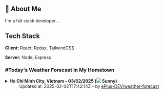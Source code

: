 ## 🚀 About Me
I'm a full stack developer...


## Tech Stack

**Client:** React, Redux, TailwindCSS

**Server:** Node, Express

### #Today's Weather Forecast in My Hometown



<details>
    <summary><b>Ho Chi Minh City, Vietnam - 03/02/2025 (<img src="https://cdn.weatherapi.com/weather/64x64/day/113.png" /> Sunny)</b>
    </summary>

    
<table>
    <tr>
        <th>Hour</th>
        <td>00:00</td><td>01:00</td><td>02:00</td><td>03:00</td><td>04:00</td><td>05:00</td><td>06:00</td><td>07:00</td><td>08:00</td><td>09:00</td><td>10:00</td><td>11:00</td><td>12:00</td><td>13:00</td><td>14:00</td><td>15:00</td><td>16:00</td><td>17:00</td><td>18:00</td><td>19:00</td><td>20:00</td><td>21:00</td><td>22:00</td><td>23:00</td>
    </tr>
    <tr>
        <th>Weather</th>
        <td><img src="https://cdn.weatherapi.com/weather/64x64/night/113.png"></img></td><td><img src="https://cdn.weatherapi.com/weather/64x64/night/113.png"></img></td><td><img src="https://cdn.weatherapi.com/weather/64x64/night/113.png"></img></td><td><img src="https://cdn.weatherapi.com/weather/64x64/night/113.png"></img></td><td><img src="https://cdn.weatherapi.com/weather/64x64/night/113.png"></img></td><td><img src="https://cdn.weatherapi.com/weather/64x64/night/113.png"></img></td><td><img src="https://cdn.weatherapi.com/weather/64x64/night/113.png"></img></td><td><img src="https://cdn.weatherapi.com/weather/64x64/day/113.png"></img></td><td><img src="https://cdn.weatherapi.com/weather/64x64/day/113.png"></img></td><td><img src="https://cdn.weatherapi.com/weather/64x64/day/113.png"></img></td><td><img src="https://cdn.weatherapi.com/weather/64x64/day/113.png"></img></td><td><img src="https://cdn.weatherapi.com/weather/64x64/day/113.png"></img></td><td><img src="https://cdn.weatherapi.com/weather/64x64/day/113.png"></img></td><td><img src="https://cdn.weatherapi.com/weather/64x64/day/113.png"></img></td><td><img src="https://cdn.weatherapi.com/weather/64x64/day/113.png"></img></td><td><img src="https://cdn.weatherapi.com/weather/64x64/day/113.png"></img></td><td><img src="https://cdn.weatherapi.com/weather/64x64/day/113.png"></img></td><td><img src="https://cdn.weatherapi.com/weather/64x64/day/113.png"></img></td><td><img src="https://cdn.weatherapi.com/weather/64x64/night/113.png"></img></td><td><img src="https://cdn.weatherapi.com/weather/64x64/night/113.png"></img></td><td><img src="https://cdn.weatherapi.com/weather/64x64/night/113.png"></img></td><td><img src="https://cdn.weatherapi.com/weather/64x64/night/113.png"></img></td><td><img src="https://cdn.weatherapi.com/weather/64x64/night/113.png"></img></td><td><img src="https://cdn.weatherapi.com/weather/64x64/night/113.png"></img></td>
    </tr>
    <tr>
        <th>Condition</th>
        <td width="200px">Clear </td><td width="200px">Clear</td><td width="200px">Clear </td><td width="200px">Clear </td><td width="200px">Clear </td><td width="200px">Clear </td><td width="200px">Clear </td><td width="200px">Sunny</td><td width="200px">Sunny</td><td width="200px">Sunny</td><td width="200px">Sunny</td><td width="200px">Sunny</td><td width="200px">Sunny</td><td width="200px">Sunny</td><td width="200px">Sunny</td><td width="200px">Sunny</td><td width="200px">Sunny</td><td width="200px">Sunny</td><td width="200px">Clear </td><td width="200px">Clear </td><td width="200px">Clear </td><td width="200px">Clear </td><td width="200px">Clear </td><td width="200px">Clear </td>
    </tr>
    <tr>
        <th>Temperature</th>
        <td>24.3 °C</td><td>26.3 °C</td><td>23.8 °C</td><td>23.5 °C</td><td>23.3 °C</td><td>23.1 °C</td><td>22.8 °C</td><td>23.6 °C</td><td>25.6 °C</td><td>27.8 °C</td><td>29.8 °C</td><td>31.7 °C</td><td>33.1 °C</td><td>34.3 °C</td><td>34.8 °C</td><td>35.1 °C</td><td>35 °C</td><td>32 °C</td><td>28.4 °C</td><td>27.4 °C</td><td>26.5 °C</td><td>26.2 °C</td><td>25.8 °C</td><td>25.5 °C</td>
    </tr>
    <tr>
        <th>Wind</th>
        <td>11.9 kph</td><td>10.8 kph</td><td>10.1 kph</td><td>8.6 kph</td><td>7.2 kph</td><td>6.5 kph</td><td>5.8 kph</td><td>4.3 kph</td><td>6.5 kph</td><td>6.5 kph</td><td>6.1 kph</td><td>6.1 kph</td><td>7.2 kph</td><td>7.9 kph</td><td>9.4 kph</td><td>8.6 kph</td><td>5.8 kph</td><td>18.7 kph</td><td>18.4 kph</td><td>17.6 kph</td><td>19.4 kph</td><td>18.4 kph</td><td>16.6 kph</td><td>11.5 kph</td>
    </tr>
</table>

</details>

<div align="right">
    Updated at: 2025-02-02T17:42:14Z - by <a target="_blank"
        href="https://github.com/ePlus-DEV/weather-forecast">ePlus-DEV/weather-forecast</a>
</div>